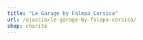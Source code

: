 ```yaml
---
title: "Le Garage by Falepa Corsica"
url: /ajaccio/le-garage-by-falepa-corsica/
shop: charité
---
```

